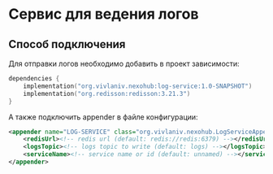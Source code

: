 # Сервис для ведения логов

## Способ подключения

Для отправки логов необходимо добавить в проект зависимости:

```kotlin
dependencies {
    implementation("org.vivlaniv.nexohub:log-service:1.0-SNAPSHOT")
    implementation("org.redisson:redisson:3.21.3")
}
```

А также подключить appender в файле конфигурации:

```xml
<appender name="LOG-SERVICE" class="org.vivlaniv.nexohub.LogServiceAppender">
    <redisUrl><!-- redis url (default: redis://redis:6379) --></redisUrl>
    <logsTopic><!-- logs topic to write (default: logs) --></logsTopic>
    <serviceName><!-- service name or id (default: unnamed) --></serviceName>
</appender>
```
